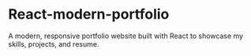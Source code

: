 # React-modern-portfolio
A modern, responsive portfolio website built with React to showcase my skills, projects, and resume.
